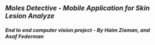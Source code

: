 ## ***Moles Detective - Mobile Application for Skin Lesion Analyze***
### ***End to end computer vision project - By Haim Zisman, and Asaf Federman***

